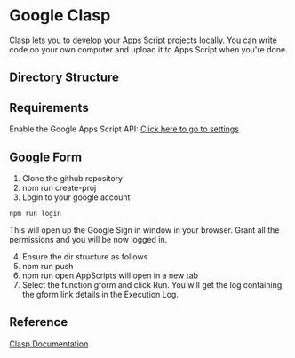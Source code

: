 # Google Clasp
Clasp lets you to develop your Apps Script projects locally. You can write code on your own computer and upload it to Apps Script when you're done.

## Directory Structure

## Requirements

Enable the Google Apps Script API: [Click here to go to settings](https://script.google.com/home/usersettings)

## Google Form
1.  Clone the github repository
2.  npm run create-proj
3.  Login to your google account
```
npm run login
```
This will open up the Google Sign in window in your browser. Grant all the permissions and you will be now logged in.

4.  Ensure the dir structure as follows
5.  npm run push
6.  npm run open
AppScripts will open in a new tab
7.  Select the function gform and click Run.
You will get the log containing the gform link details in the Execution Log.
## Reference

[Clasp Documentation](https://www.npmjs.com/package/@google/clasp)
